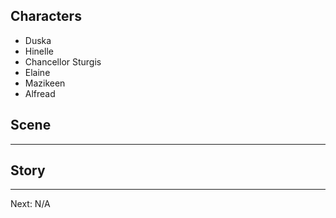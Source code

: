 ## Characters
- Duska
- Hinelle
- Chancellor Sturgis
- Elaine
- Mazikeen
- Alfread

## Scene

---

## Story
---




Next: N/A